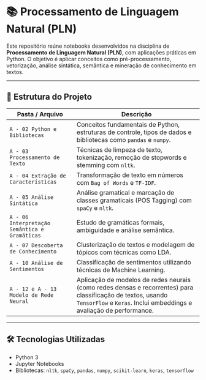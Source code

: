# 📚 Processamento de Linguagem Natural (PLN)

Este repositório reúne notebooks desenvolvidos na disciplina de **Processamento de Linguagem Natural (PLN)**, com aplicações práticas em Python. O objetivo é aplicar conceitos como pré-processamento, vetorização, análise sintática, semântica e mineração de conhecimento em textos.

---

## 🚀 Estrutura do Projeto

| Pasta / Arquivo                          | Descrição |
|-----------------------------------------|-----------|
| `A - 02 Python e Bibliotecas`           | Conceitos fundamentais de Python, estruturas de controle, tipos de dados e bibliotecas como `pandas` e `numpy`. |
| `A - 03 Processamento de Texto`         | Técnicas de limpeza de texto, tokenização, remoção de stopwords e stemming com `nltk`. |
| `A - 04 Extração de Características`    | Transformação de texto em números com `Bag of Words` e `TF-IDF`. |
| `A - 05 Análise Sintática`              | Análise gramatical e marcação de classes gramaticais (POS Tagging) com `spaCy` e `nltk`. |
| `A - 06 Interpretação Semântica e Gramáticas` | Estudo de gramáticas formais, ambiguidade e análise semântica. |
| `A - 07 Descoberta de Conhecimento`     | Clusterização de textos e modelagem de tópicos com técnicas como LDA. |
| `A - 10 Análise de Sentimentos`         | Classificação de sentimentos utilizando técnicas de Machine Learning. |
| `A - 12 e A - 13 Modelo de Rede Neural` | Aplicação de modelos de redes neurais (como redes densas e recorrentes) para classificação de textos, usando `TensorFlow` e `Keras`. Inclui embeddings e avaliação de performance. |

---

## 🛠 Tecnologias Utilizadas

- Python 3
- Jupyter Notebooks
- Bibliotecas: `nltk`, `spaCy`, `pandas`, `numpy`, `scikit-learn`, `keras`, `tensorflow`

